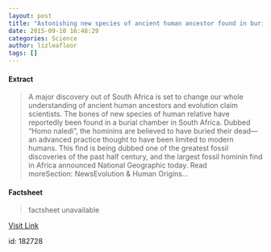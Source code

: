 ```yaml
---
layout: post
title: "Astonishing new species of ancient human ancestor found in burial chamber"
date: 2015-09-10 16:48:29
categories: Science
author: lizleafloor
tags: []
---
```



#### Extract
>A major discovery out of South Africa is set to change our whole understanding of ancient human ancestors and evolution claim scientists. The bones of new species of human relative have reportedly been found in a burial chamber in South Africa. Dubbed “Homo naledi”, the hominins are believed to have buried their dead—an advanced practice thought to have been limited to modern humans. This find is being dubbed one of the greatest fossil discoveries of the past half century, and the largest fossil hominin find in Africa announced National Geographic today. Read moreSection:&nbsp;NewsEvolution &amp; Human Origins...

#### Factsheet
>factsheet unavailable

[Visit Link](http://www.ancient-origins.net/news-evolution-human-origins/astonishing-new-species-ancient-human-ancestor-found-burial-chamber-020523)

id:  182728
